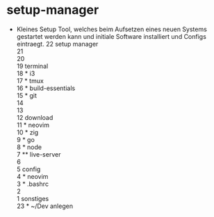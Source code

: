 # setup-manager
* Kleines Setup Tool, welches beim Aufsetzen eines neuen Systems gestartet werden kann und initiale Software installiert und Configs eintraegt.
   22 setup manager                                                                                                                                                                           
   21                                                                                                                                                                                         
   20                                                                                                                                                                                         
   19 terminal                                                                                                                                                                                
   18 * i3                                                                                                                                                                                    
   17 * tmux                                                                                                                                                                                  
   16 * build-essentials                                                                                                                                                                      
   15 * git                                                                                                                                                                                   
   14                                                                                                                                                                                         
   13                                                                                                                                                                                         
   12 download                                                                                                                                                                                
   11 * neovim                                                                                                                                                                                
   10 * zig                                                                                                                                                                                   
    9 * go                                                                                                                                                                                    
    8 * node                                                                                                                                                                                  
    7 ** live-server                                                                                                                                                                          
    6                                                                                                                                                                                         
    5 config                                                                                                                                                                                  
    4 * neovim                                                                                                                                                                                
    3 * .bashrc                                                                                                                                                                               
    2                                                                                                                                                                                         
    1 sonstiges                                                                                                                                                                               
  23  * ~/Dev anlegen                                                                                                                                                                         
